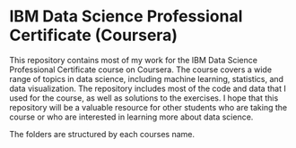 # IBM Data Science Professional Certificate (Coursera)

This repository contains most of my work for the IBM Data Science Professional Certificate course on Coursera. The course covers a wide range of topics in data science, including machine learning, statistics, and data visualization. The repository includes most of the code and data that I used for the course, as well as solutions to the exercises. I hope that this repository will be a valuable resource for other students who are taking the course or who are interested in learning more about data science.

The folders are structured by each courses name. 